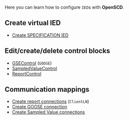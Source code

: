 Here you can learn how to configure `IED`s with **OpenSCD**.

## Create virtual IED

- [Create SPECIFICATION IED](https://github.com/openscd/open-scd/wiki/Create-Specification-IED-from-functions)

## Edit/create/delete control blocks

- [GSEControl](https://github.com/openscd/open-scd/wiki/Generic-Substation-Event-Basics) (`GOOSE`)
- [SampledValueControl](https://github.com/openscd/open-scd/wiki/Sampled-Values-Basics)
- [ReportControl](https://github.com/openscd/open-scd/wiki/Report-Basics)

## Communication mappings

- [Create report connections](https://github.com/openscd/open-scd/wiki/ClientLN) (`ClientLN`)
- [Create GOOSE connection](https://github.com/openscd/open-scd/wiki/Subscriber-basics)
- [Create Sampled Value connections](https://github.com/openscd/open-scd/wiki/Subscriber-basics)
